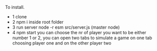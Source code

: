 To install.
- 1 clone
- 2 npm i inside root folder
- 3 run server node -r esm src/server.js (master node)
- 4 npm start you can choose the nr of player you want to be either number 1 or 2, you can open two tabs to simulate a game on one tab choosing player one and on the other player two
